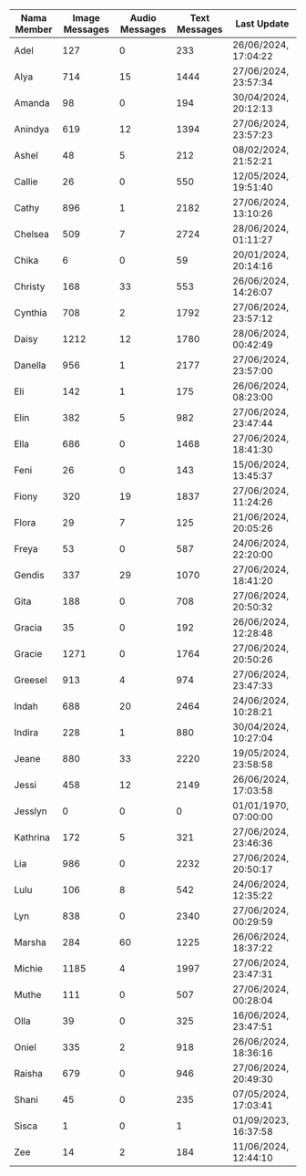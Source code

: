 | Nama Member | Image Messages | Audio Messages | Text Messages | Last Update |
| ------ | -------------- | -------------- | ------------- | ------------ |
| Adel | 127 | 0 | 233 | 26/06/2024, 17:04:22 |
| Alya | 714 | 15 | 1444 | 27/06/2024, 23:57:34 |
| Amanda | 98 | 0 | 194 | 30/04/2024, 20:12:13 |
| Anindya | 619 | 12 | 1394 | 27/06/2024, 23:57:23 |
| Ashel | 48 | 5 | 212 | 08/02/2024, 21:52:21 |
| Callie | 26 | 0 | 550 | 12/05/2024, 19:51:40 |
| Cathy | 896 | 1 | 2182 | 27/06/2024, 13:10:26 |
| Chelsea | 509 | 7 | 2724 | 28/06/2024, 01:11:27 |
| Chika | 6 | 0 | 59 | 20/01/2024, 20:14:16 |
| Christy | 168 | 33 | 553 | 26/06/2024, 14:26:07 |
| Cynthia | 708 | 2 | 1792 | 27/06/2024, 23:57:12 |
| Daisy | 1212 | 12 | 1780 | 28/06/2024, 00:42:49 |
| Danella | 956 | 1 | 2177 | 27/06/2024, 23:57:00 |
| Eli | 142 | 1 | 175 | 26/06/2024, 08:23:00 |
| Elin | 382 | 5 | 982 | 27/06/2024, 23:47:44 |
| Ella | 686 | 0 | 1468 | 27/06/2024, 18:41:30 |
| Feni | 26 | 0 | 143 | 15/06/2024, 13:45:37 |
| Fiony | 320 | 19 | 1837 | 27/06/2024, 11:24:26 |
| Flora | 29 | 7 | 125 | 21/06/2024, 20:05:26 |
| Freya | 53 | 0 | 587 | 24/06/2024, 22:20:00 |
| Gendis | 337 | 29 | 1070 | 27/06/2024, 18:41:20 |
| Gita | 188 | 0 | 708 | 27/06/2024, 20:50:32 |
| Gracia | 35 | 0 | 192 | 26/06/2024, 12:28:48 |
| Gracie | 1271 | 0 | 1764 | 27/06/2024, 20:50:26 |
| Greesel | 913 | 4 | 974 | 27/06/2024, 23:47:33 |
| Indah | 688 | 20 | 2464 | 24/06/2024, 10:28:21 |
| Indira | 228 | 1 | 880 | 30/04/2024, 10:27:04 |
| Jeane | 880 | 33 | 2220 | 19/05/2024, 23:58:58 |
| Jessi | 458 | 12 | 2149 | 26/06/2024, 17:03:58 |
| Jesslyn | 0 | 0 | 0 | 01/01/1970, 07:00:00 |
| Kathrina | 172 | 5 | 321 | 27/06/2024, 23:46:36 |
| Lia | 986 | 0 | 2232 | 27/06/2024, 20:50:17 |
| Lulu | 106 | 8 | 542 | 24/06/2024, 12:35:22 |
| Lyn | 838 | 0 | 2340 | 27/06/2024, 00:29:59 |
| Marsha | 284 | 60 | 1225 | 26/06/2024, 18:37:22 |
| Michie | 1185 | 4 | 1997 | 27/06/2024, 23:47:31 |
| Muthe | 111 | 0 | 507 | 27/06/2024, 00:28:04 |
| Olla | 39 | 0 | 325 | 16/06/2024, 23:47:51 |
| Oniel | 335 | 2 | 918 | 26/06/2024, 18:36:16 |
| Raisha | 679 | 0 | 946 | 27/06/2024, 20:49:30 |
| Shani | 45 | 0 | 235 | 07/05/2024, 17:03:41 |
| Sisca | 1 | 0 | 1 | 01/09/2023, 16:37:58 |
| Zee | 14 | 2 | 184 | 11/06/2024, 12:44:10 |
